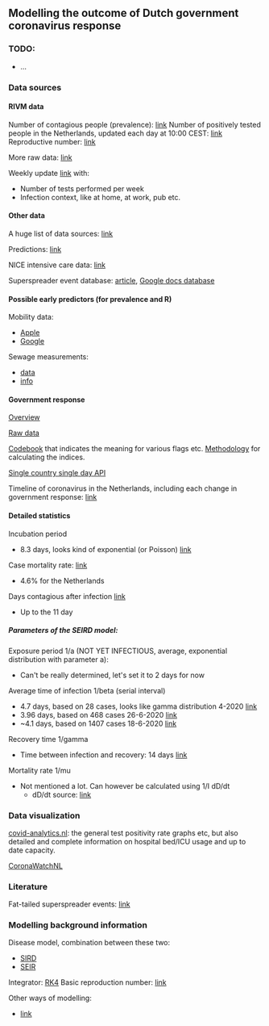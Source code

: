 ## Modelling the outcome of Dutch government coronavirus response

### TODO:
- ...

### Data sources

#### RIVM data
Number of contagious people (prevalence): [link](https://data.rivm.nl/covid-19/COVID-19_prevalentie.json)
Number of positively tested people in the Netherlands, updated each day at 10:00 CEST: [link](https://data.rivm.nl/covid-19/COVID-19_aantallen_gemeente_per_dag.csv)
Reproductive number: [link](https://data.rivm.nl/covid-19/COVID-19_reproductiegetal.json)

More raw data: [link](https://coronadashboard.rijksoverheid.nl/verantwoording)

Weekly update [link](https://www.rivm.nl/coronavirus-covid-19/actueel) with:
- Number of tests performed per week
- Infection context, like at home, at work, pub etc.

#### Other data
A huge list of data sources: [link](https://www.databronnencovid19.nl/)

Predictions: [link](https://covid19.healthdata.org/netherlands)

NICE intensive care data: [link](https://www.databronnencovid19.nl/Bron?naam=Nationale-Intensive-Care-Evaluatie)

Superspreader event database: [article](https://kmswinkels.medium.com/covid-19-superspreading-events-database-4c0a7aa2342b), [Google docs database](https://docs.google.com/spreadsheets/d/1c9jwMyT1lw2P0d6SDTno6nHLGMtpheO9xJyGHgdBoco/edit#gid=1812932356)

#### Possible early predictors (for prevalence and R)

Mobility data:
- [Apple](https://covid19.apple.com/mobility)
- [Google](https://www.google.com/covid19/mobility/)

Sewage measurements:
- [data](https://data.rivm.nl/covid-19/COVID-19_rioolwaterdata.csv)
- [info](https://data.rivm.nl/geonetwork/srv/dut/catalog.search#/metadata/a2960b68-9d3f-4dc3-9485-600570cd52b9?tab=relations)

#### Government response

[Overview](https://www.bsg.ox.ac.uk/research/research-projects/coronavirus-government-response-tracker)

[Raw data](https://raw.githubusercontent.com/OxCGRT/covid-policy-tracker/master/data/OxCGRT_latest.csv)

[Codebook](https://github.com/OxCGRT/covid-policy-tracker/blob/master/documentation/codebook.md) that indicates the meaning for various flags etc.
[Methodology](https://github.com/OxCGRT/covid-policy-tracker/blob/master/documentation/index_methodology.md) for calculating the indices.

[Single country single day API](https://covidtrackerapi.bsg.ox.ac.uk/api/v2/stringency/actions/NLD/2020-09-20)

Timeline of coronavirus in the Netherlands, including each change in government response: [link](https://www.tijdlijncoronavirus.nl/)

#### Detailed statistics
Incubation period
- 8.3 days, looks kind of exponential (or Poisson) [link](https://advances.sciencemag.org/content/6/33/eabc1202.full)

Case mortality rate: [link](https://en.wikipedia.org/wiki/COVID-19_pandemic_death_rates_by_country)
- 4.6% for the Netherlands

Days contagious after infection [link](https://www.theladders.com/career-advice/new-study-finds-covid-19-patients-remain-infectious-for-only-this-number-of-days)
- Up to the 11 day

##### Parameters of the SEIRD model:
Exposure period 1/a (NOT YET INFECTIOUS, average, exponential distribution with parameter a):
- Can't be really determined, let's set it to 2 days for now

Average time of infection 1/beta (serial interval)
- 4.7 days, based on 28 cases, looks like gamma distribution 4-2020 [link](https://www.sciencedirect.com/science/article/pii/S1201971220301193)
- 3.96 days, based on 468 cases 26-6-2020 [link](https://www.ncbi.nlm.nih.gov/pmc/articles/PMC7258488/)
- ~4.1 days, based on 1407 cases 18-6-2020 [link](https://academic.oup.com/cid/advance-article/doi/10.1093/cid/ciaa790/5859582)

Recovery time 1/gamma
- Time between infection and recovery: 14 days [link](https://www.who.int/docs/default-source/coronaviruse/who-china-joint-mission-on-covid-19-final-report.pdf#:~:text=Using%20available%20preliminary%20data%2C,severe%20or%20critical%20disease.)

Mortality rate 1/mu
- Not mentioned a lot. Can however be calculated using 1/I dD/dt
	- dD/dt source: [link](https://www.rivm.nl/coronavirus-covid-19/grafieken)

### Data visualization
[covid-analytics.nl](https://covid-analytics.nl/population.html): the general test positivity rate graphs etc, but also detailed and complete information on hospital bed/ICU usage and up to date capacity.

[CoronaWatchNL](https://github.com/Sikerdebaard/CoronaWatchNL)

### Literature

Fat-tailed superspreader events: [link](https://www.pnas.org/node/958545.full)

### Modelling background information

Disease model, combination between these two:
- [SIRD](https://en.wikipedia.org/wiki/Compartmental_models_in_epidemiology#The_SIRD_model)
- [SEIR](https://en.wikipedia.org/wiki/Compartmental_models_in_epidemiology#The_SEIR_model)

Integrator: [RK4](https://en.wikipedia.org/wiki/Runge%E2%80%93Kutta_methods)
Basic reproduction number: [link](https://en.wikipedia.org/wiki/Basic_reproduction_number)

Other ways of modelling:
- [link](https://www.nas.ewi.tudelft.nl/index.php/coronavirus)
